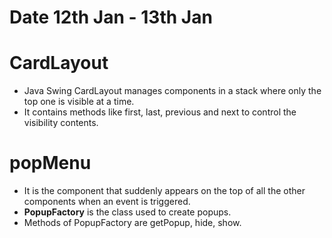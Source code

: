 # Date 12th Jan - 13th Jan

# CardLayout
* Java Swing CardLayout manages components in a stack where only the top one is visible at a time.
* It contains methods like first, last, previous and next to control the visibility contents.

# popMenu
* It is the component that suddenly appears on the top of all the other components when an event is triggered.
* **PopupFactory** is the class used to create popups.
* Methods of PopupFactory are getPopup, hide, show.